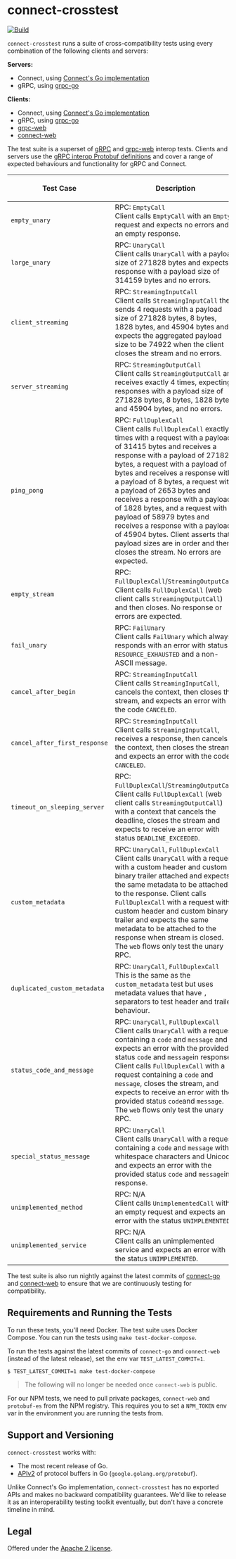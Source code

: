 connect-crosstest
=================

[![Build](https://github.com/bufbuild/connect-crosstest/actions/workflows/ci.yaml/badge.svg?branch=main)](https://github.com/bufbuild/connect-crosstest/actions/workflows/ci.yaml)

`connect-crosstest` runs a suite of cross-compatibility tests using every
combination of the following clients and servers:

**Servers:**
- Connect, using [Connect's Go implementation][connect-go]
- gRPC, using [grpc-go][grpc-go]

**Clients:**
- Connect, using [Connect's Go implementation][connect-go]
- gRPC, using [grpc-go][grpc-go]
- [grpc-web][grpc-web]
- [connect-web][connect-web]

The test suite is a superset of [gRPC][grpc-interop] and [grpc-web][grpc-web-interop] interop
tests. Clients and servers use the [gRPC interop Protobuf definitions][test.proto] and cover
a range of expected behaviours and functionality for gRPC and Connect.

| Test Case | Description | `connect-go`, `grpc-go` | `connect-web`, `grpc-web` |
| --- | --- | --- | --- |
| `empty_unary` | RPC: `EmptyCall`<br>Client calls `EmptyCall` with an `Empty` request and expects no errors and an empty response. | :ballot_box_with_check: |:ballot_box_with_check: |
| `large_unary` | RPC: `UnaryCall`<br>Client calls `UnaryCall` with a payload size of 271828 bytes and expects a response with a payload size of 314159 bytes and no errors. | :ballot_box_with_check: | :ballot_box_with_check: |
| `client_streaming` | RPC: `StreamingInputCall`<br>Client calls `StreamingInputCall` then sends 4 requests with a payload size of 271828 bytes, 8 bytes, 1828 bytes, and 45904 bytes and expects the aggregated payload size to be 74922 when the client closes the stream and no errors. | :ballot_box_with_check: | |
| `server_streaming` | RPC: `StreamingOutputCall`<br>Client calls `StreamingOutputCall` and receives exactly 4 times, expecting responses with a payload size of 271828 bytes, 8 bytes, 1828 bytes, and 45904 bytes, and no errors. | :ballot_box_with_check: | :ballot_box_with_check: |
| `ping_pong` | RPC: `FullDuplexCall`<br>Client calls `FullDuplexCall` exactly 4 times with a request with a payload of 31415 bytes and receives a response with a payload of 27182 bytes, a request with a payload of 9 bytes and receives a response with a payload of 8 bytes, a request with a payload of 2653 bytes and receives a response with a payload of 1828 bytes, and a request with a payload of 58979 bytes and receives a response with a payload of 45904 bytes. Client asserts that payload sizes are in order and then closes the stream. No errors are expected. | :ballot_box_with_check: | |
| `empty_stream` | RPC: `FullDuplexCall`/`StreamingOutputCall`<br>Client calls `FullDuplexCall` (web client calls `StreamingOutputCall`) and then closes. No response or errors are expected. | :ballot_box_with_check: |:ballot_box_with_check: |
| `fail_unary` | RPC: `FailUnary`<br>Client calls `FailUnary` which always responds with an error with status `RESOURCE_EXHAUSTED` and a non-ASCII message. | :ballot_box_with_check: |:ballot_box_with_check: |
| `cancel_after_begin` | RPC: `StreamingInputCall`<br>Client calls `StreamingInputCall`, cancels the context, then closes the stream, and expects an error with the code `CANCELED`. | :ballot_box_with_check: | |
| `cancel_after_first_response` | RPC: `StreamingInputCall`<br>Client calls `StreamingInputCall`, receives a response, then cancels the context, then closes the stream, and expects an error with the code `CANCELED`. | :ballot_box_with_check: | |
| `timeout_on_sleeping_server` | RPC: `FullDuplexCall`/`StreamingOutputCall`<br>Client calls `FullDuplexCall` (web client calls `StreamingOutputCall`) with a context that cancels the deadline, closes the stream and expects to receive an error with status `DEADLINE_EXCEEDED`. | :ballot_box_with_check: | :ballot_box_with_check: |
| `custom_metadata` | RPC: `UnaryCall`, `FullDuplexCall`<br>Client calls `UnaryCall` with a request with a custom header and custom binary trailer attached and expects the same metadata to be attached to the response. Client calls `FullDuplexCall` with a request with a custom header and custom binary trailer and expects the same metadata to be attached to the response when stream is closed. The `web` flows only test the unary RPC. | :ballot_box_with_check: |:ballot_box_with_check: |
| `duplicated_custom_metadata` | RPC: `UnaryCall`, `FullDuplexCall`<br> This is the same as the `custom_metadata` test but uses metadata values that have `,` separators to test header and trailer behaviour. | :ballot_box_with_check: |:ballot_box_with_check: |
| `status_code_and_message` | RPC: `UnaryCall`, `FullDuplexCall`<br>Client calls `UnaryCall` with a request containing a `code` and `message` and expects an error with the provided status `code` and `message`in response. Client calls `FullDuplexCall` with a request containing a `code` and `message`, closes the stream, and expects to receive an error with the provided status `code`and `message`. The `web` flows only test the unary RPC. | :ballot_box_with_check: | :ballot_box_with_check: |
| `special_status_message` | RPC: `UnaryCall`<br>Client calls `UnaryCall` with a request containing a `code` and `message` with whitespace characters and Unicode and expects an error with the provided status `code` and `message`in response. | :ballot_box_with_check: | :ballot_box_with_check: |
| `unimplemented_method` | RPC: N/A<br>Client calls `UnimplementedCall` with an empty request and expects an error with the status `UNIMPLEMENTED`. | :ballot_box_with_check: | :ballot_box_with_check: |
| `unimplemented_service` | RPC: N/A<br>Client calls an unimplemented service and expects an error with the status `UNIMPLEMENTED`. | :ballot_box_with_check: | :ballot_box_with_check: |

The test suite is also run nightly against the latest commits of [connect-go][connect-go]
and [connect-web][connect-web] to ensure that we are continuously testing for compatibility.

## Requirements and Running the Tests

To run these tests, you'll need Docker. The test suite uses Docker Compose.
You can run the tests using `make test-docker-compose`.

To run the tests against the latest commits of `connect-go` and `connect-web` (instead of the
latest release), set the env var `TEST_LATEST_COMMIT=1`.

```
$ TEST_LATEST_COMMIT=1 make test-docker-compose
```


> The following will no longer be needed once `connect-web` is public.

For our NPM tests, we need to pull private packages, `connect-web` and `protobuf-es` from
the NPM registry. This requires you to set a `NPM_TOKEN` env var in the environment you are
running the tests from.

## Support and Versioning

`connect-crosstest` works with:

* The most recent release of Go.
* [APIv2] of protocol buffers in Go (`google.golang.org/protobuf`).

Unlike Connect's Go implementation, `connect-crosstest` has no exported APIs
and makes no backward compatibility guarantees. We'd like to release it as an
interoperability testing toolkit eventually, but don't have a concrete timeline
in mind.

## Legal

Offered under the [Apache 2 license][license].

[APIv2]: https://blog.golang.org/protobuf-apiv2
[connect-go]: https://github.com/bufbuild/connect-go
[grpc-go]: https://github.com/grpc/grpc-go
[grpc-web]: https://github.com/grpc/grpc-web
[connect-web]: https://github.com/bufbuild/connect-web
[grpc-interop]: https://github.com/grpc/grpc/blob/master/doc/interop-test-descriptions.md
[grpc-web-interop]: https://github.com/grpc/grpc-web/blob/master/doc/interop-test-descriptions.md
[go-support-policy]: https://golang.org/doc/devel/release#policy
[license]: https://github.com/bufbuild/connect-crosstest/blob/main/LICENSE.txt
[test.proto]: https://github.com/bufbuild/connect-crosstest/blob/main/internal/proto/grpc/testing/test.proto
